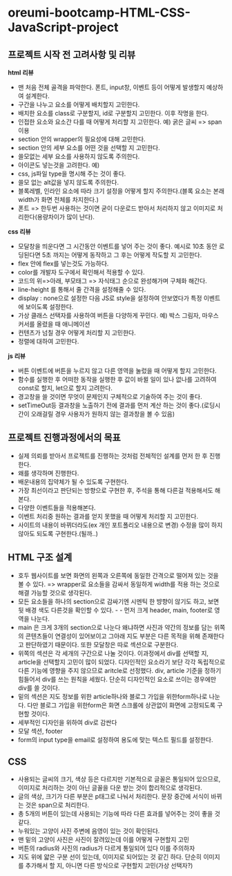 # oreumi-bootcamp-HTML-CSS-JavaScript-project

## 프로젝트 시작 전 고려사항 및 리뷰

**html 리뷰**

- 맨 처음 전체 골격을 파악한다. 폰트, input창, 이벤트 등이 어떻게 발생할지 예상하여 설계한다.
- 구간을 나누고 요소를 어떻게 배치할지 고민한다.
- 배치한 요소를 class로 구분할지, id로 구분할지 고민한다. 이후 작명을 한다.
- 인접한 요소와 요소간 다를 때 어떻게 처리할 지 고민한다. 예) 굵은 글씨 => span이용
- section 안의 wrapper의 필요성에 대해 고민한다.
- section 안의 세부 요소를 어떤 것을 선택할 지 고민한다.
- 쓸모없는 세부 요소를 사용하지 않도록 주의한다.
- 아이콘도 넣는것을 고려한다. 예) <link rel="shortcut icon" href="img/favicon.ico">
- css, js파일 type을 명시해 주는 것이 좋다.
- 쓸모 없는 alt값을 넣지 않도록 주의한다.
- 블록레벨, 인라인 요소에 따라 크기 설정을 어떻게 할지 주의한다.(블록 요소는 본래 width가 화면 전체를 차지한다.)
- 폰트 => 한두번 사용하는 것이면 굳이 다운로드 받아서 처리하지 않고 이미지로 처리한다(용량차이가 많이 난다).

**css 리뷰**

- 모달창을 띄운다면 그 시간동안 이벤트를 넣어 주는 것이 좋다. 예시로 10초 동안 로딩된다면 5초 까지는 어떻게 동작하고 그 후는 어떻게 작도할 지 고민한다.
- flex 안에 flex를 넣는것도 가능하다.
- color를 개발자 도구에서 확인해서 적용할 수 있다.
- 코드의 위=>아래, 부모태그 => 자식태그 순으로 완성해가며 구체화 해간다.
- line-height 를 통해서 줄 간격을 설정해줄 수 있다.
- display : none으로 설정한 다음 JS로 style을 설정하여 안보였다가 특정 이벤트에 보이도록 설정한다.
- 가상 클래스 선택자를 사용하여 버튼을 다양하게 꾸민다. 예) 박스 그림자, 마우스 커서를 올렸을 때 애니메이션
- 컨텐츠가 넘칠 경우 어떻게 처리할 지 고민한다.
- 정렬에 대하여 고민한다.

**js 리뷰**

- 버튼 이벤트에 버튼을 누르지 않고 다른 영역을 눌렀을 때 어떻게 할지 고민한다.
- 함수를 실행한 후 어떠한 동작을 실행한 후 값이 바뀔 일이 있나 없나를 고려하여 const로 할지, let으로 할지 고려한다.
- 경고창을 쓸 것이면 무엇이 문제인지 구체적으로 기술하여 주는 것이 좋다.
- setTimeOut등 결과창을 노출하기 전에 결과를 먼저 계산 하는 것이 좋다.(로딩시간이 오래걸릴 경우 사용자가 원하지 않는 결과창을 볼 수 있음)

## 프로젝트 진행과정에서의 목표

- 실제 의뢰를 받아서 프로젝트를 진행하는 것처럼 전체적인 설계를 먼저 한 후 진행한다.
- 왜를 생각하며 진행한다.
- 배운내용의 집약체가 될 수 있도록 구현한다.
- 가장 최선이라고 판단되는 방향으로 구현한 후, 주석을 통해 다른걸 적용해서도 해본다.
- 다양한 이벤트들을 적용해본다.
- 이벤트 처리중 원하는 결과를 얻지 못했을 때 어떻게 처리할 지 고민한다.
- 사이트의 내용이 바뀌더라도(ex 개인 포트폴리오 내용으로 변경) 수정을 많이 하지 않아도 되도록 구현한다.(될까..)

## HTML 구조 설계

- 호두 웹사이트를 보면 화면의 왼쪽과 오른쪽에 동일한 간격으로 떨어져 있는 것을 볼 수 있다. => wrapper로 요소들을 감싸서 동일하게 width를 적용 하는 것으로 해결 가능할 것으로 생각된다.
- 모든 요소들을 하나의 section으로 감싸기엔 시멘틱 한 뱡향이 않기도 하고, 보면 뒷 배경 색도 다른것을 확인할 수 있다. - - 먼저 크게 header, main, footer로 영역을 나눈다.
- main 은 크게 3개의 section으로 나눈다 왜냐하면 사진과 약간의 정보를 담는 위쪽의 콘텐츠들이 연결성이 있어보이고 그아래 지도 부분은 다른 목적을 위해 존재한다고 판단하였기 때문이다. 또한 모달창은 따로
  섹션으로 구분한다.
- 위쪽의 섹션은 각 세개의 구간으로 나눌 것이다. 이과정에서 div를 선택할 지, article을 선택할지 고민이 많이 되었다. 디자인적인 요소라기 보단 각각 독립적으로 다른 기능에 영향을 주지 않으므로
  aritcle로 선정했다. div, article 기준을 정하기 힘들어서 div를 쓰는 원칙을 세웠다. 단순히 디자인적인 요소로 쓰이는 경우에만 div를 쓸 것이다.
- 밑의 섹션은 지도 정보를 위한 article하나와 블로그 가입을 위한form하나로 나눈다. 다만 블로그 가입을 위한form은 화면 스크롤에 상관없이 화면에 고정되도록 구현할 것이다.
- 세부적인 디자인을 위하여 div로 감싼다
- 모달 섹션, footer
- form의 input type을 email로 설정하여 용도에 맞는 텍스트 필드를 설정한다.

## CSS

- 사용되는 글씨의 크기, 색상 등은 다르지만 기본적으로 글꼴은 통일되어 있으므로, 이미지로 처리하는 것이 아닌 글꼴을 다운 받는 것이 합리적으로 생각된다.
- 글의 색상, 크기가 다른 부분은 p태그로 나눠서 처리한다. 문장 중간에 서식이 바뀌는 것은 span으로 처리한다.
- 총 5개의 버튼이 있는데 사용되는 기능에 따라 다른 효과를 넣어주는 것이 좋을 것 같다.
- 누워있는 고양이 사진 주변에 음영이 있는 것이 확인된다.
- 맨 밑의 고양이 사진은 사진이 잘려있는데 이를 어떻게 구현할지 고민
- 버튼의 radius와 사진의 radius가 다르게 통일되어 있다 이를 주의하자
- 지도 위에 얇은 구분 선이 있는데, 이미지로 되어있는 것 같긴 하다. 단순히 이미지를 추가해서 할 지, 아니면 다른 방식으로 구현할지 고민(가상 선택자?)